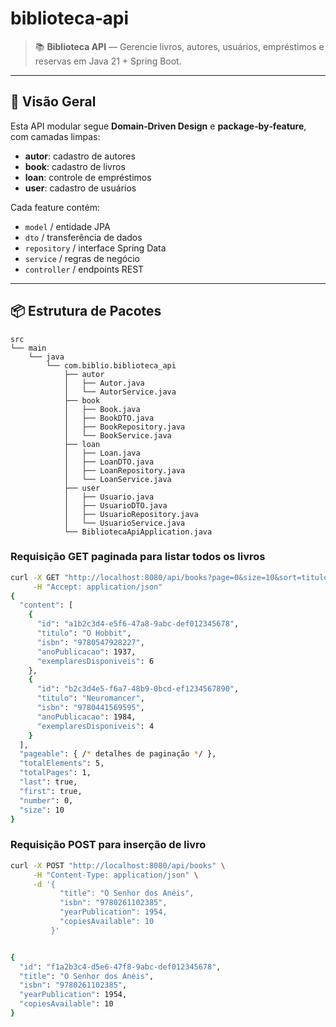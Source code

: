 # biblioteca‑api

> 📚 **Biblioteca API** — Gerencie livros, autores, usuários, empréstimos e reservas em Java 21 + Spring Boot.

---

## 🎯 Visão Geral

Esta API modular segue **Domain‑Driven Design** e **package‑by‑feature**, com camadas limpas:

- **autor**: cadastro de autores  
- **book**: cadastro de livros  
- **loan**: controle de empréstimos  
- **user**: cadastro de usuários  

Cada feature contém:
- `model` / entidade JPA  
- `dto` / transferência de dados  
- `repository` / interface Spring Data  
- `service` / regras de negócio  
- `controller` / endpoints REST  

---

## 📦 Estrutura de Pacotes

```text
src
└── main
    └── java
        └── com.biblio.biblioteca_api
            ├── autor
            │   ├── Autor.java
            │   └── AutorService.java
            ├── book
            │   ├── Book.java
            │   ├── BookDTO.java
            │   ├── BookRepository.java
            │   └── BookService.java
            ├── loan
            │   ├── Loan.java
            │   ├── LoanDTO.java
            │   ├── LoanRepository.java
            │   └── LoanService.java
            ├── user
            │   ├── Usuario.java
            │   ├── UsuarioDTO.java
            │   ├── UsuarioRepository.java
            │   └── UsuarioService.java
            └── BibliotecaApiApplication.java

```

### Requisição GET paginada para listar todos os livros

```bash
curl -X GET "http://localhost:8080/api/books?page=0&size=10&sort=titulo,asc" \
     -H "Accept: application/json"
{
  "content": [
    {
      "id": "a1b2c3d4-e5f6-47a8-9abc-def012345678",
      "titulo": "O Hobbit",
      "isbn": "9780547928227",
      "anoPublicacao": 1937,
      "exemplaresDisponiveis": 6
    },
    {
      "id": "b2c3d4e5-f6a7-48b9-0bcd-ef1234567890",
      "titulo": "Neuromancer",
      "isbn": "9780441569595",
      "anoPublicacao": 1984,
      "exemplaresDisponiveis": 4
    }
  ],
  "pageable": { /* detalhes de paginação */ },
  "totalElements": 5,
  "totalPages": 1,
  "last": true,
  "first": true,
  "number": 0,
  "size": 10
}
```
### Requisição POST para inserção de livro

```bash
curl -X POST "http://localhost:8080/api/books" \
     -H "Content-Type: application/json" \
     -d '{
           "title": "O Senhor dos Anéis",
           "isbn": "9780261102385",
           "yearPublication": 1954,
           "copiesAvailable": 10
         }'


{
  "id": "f1a2b3c4-d5e6-47f8-9abc-def012345678",
  "title": "O Senhor dos Anéis",
  "isbn": "9780261102385",
  "yearPublication": 1954,
  "copiesAvailable": 10
}

